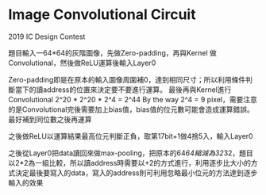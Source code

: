 # Image Convolutional Circuit

2019 IC Design Contest

題目輸入一64*64的灰階圖像，先做Zero-padding，再與Kernel 做 Convolutional，然後做ReLU運算後輸入Layer0

Zero-padding即是在原本的輸入圖像周圍補0，達到相同尺寸；所以利用條件判斷當下的讀address的位置來決定要不要進行運算。
最後再與Kernel進行Convolutional 2^20 * 2^20 * 2^4 = 2^44  By the way 2^4 = 9 pixel，需要注意的是Convolutional完後需要加上bias值，bias值的位元數可能會造成運算錯誤。最好補到同位數之後再運算

之後做ReLU以運算結果最高位元判斷正負，取第17bit+1做4捨5入，輸入Layer0

之後從Layer0把data讀回來做max-pooling，把原本的64*64縮減為32*32，題目以2*2為一組比較，所以讀address時需要以+2的方式進行，利用逐步比大小的方式決定最後要寫入的data，寫入的address則可利用忽略最小位元的方法達到逐步輸入的效果
